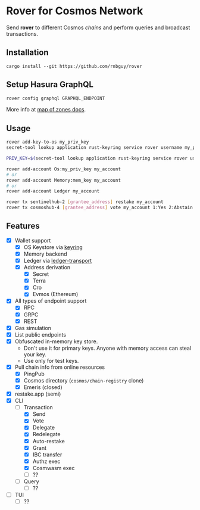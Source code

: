 # Rover for Cosmos Network

Send **rover** to different Cosmos _chains_ and perform queries and broadcast transactions.

## Installation

```
cargo install --git https://github.com/rnbguy/rover
```

## Setup Hasura GraphQL

```sh
rover config graphql GRAPHQL_ENDPOINT
```

More info at [map of zones docs](https://docs.mapofzones.com/graphql.html).

## Usage

```sh
rover add-key-to-os my_priv_key
secret-tool lookup application rust-keyring service rover username my_priv_key
```

```sh
PRIV_KEY=$(secret-tool lookup application rust-keyring service rover username my_priv_key) cargo install --release
```

```sh
rover add-account Os:my_priv_key my_account
# or
rover add-account Memory:mem_key my_account
# or
rover add-account Ledger my_account
```

```sh
rover tx sentinelhub-2 [grantee_address] restake my_account
rover tx cosmoshub-4 [grantee_address] vote my_account 1:Yes 2:Abstain 3:No
```

## Features

- [x] Wallet support
  - [x] OS Keystore via [keyring](https://lib.rs/crates/keyring)
  - [x] Memory backend
  - [x] Ledger via [ledger-transport](https://lib.rs/crates/ledger-transport)
  - [x] Address derivation
    - [x] Secret
    - [x] Terra
    - [x] Cro
    - [x] Evmos (Ethereum)
- [x] All types of endpoint support
  - [x] RPC
  - [x] GRPC
  - [x] REST
- [x] Gas simulation
- [x] List public endpoints
- [x] Obfuscated in-memory key store.
  - Don't use it for primary keys. Anyone with memory access can steal your key.
  - Use only for test keys.
- [x] Pull chain info from online resources
  - [x] PingPub
  - [x] Cosmos directory (`cosmos/chain-registry` clone)
  - [x] Emeris (closed)
- [x] restake.app (semi)
- [x] CLI
  - [ ] Transaction
    - [x] Send
    - [x] Vote
    - [x] Delegate
    - [x] Redelegate
    - [x] Auto-restake
    - [x] Grant
    - [x] IBC transfer
    - [x] Authz exec
    - [x] Cosmwasm exec
    - [ ] ??
  - [ ] Query
    - [ ] ??
- [ ] TUI
  - [ ] ??
